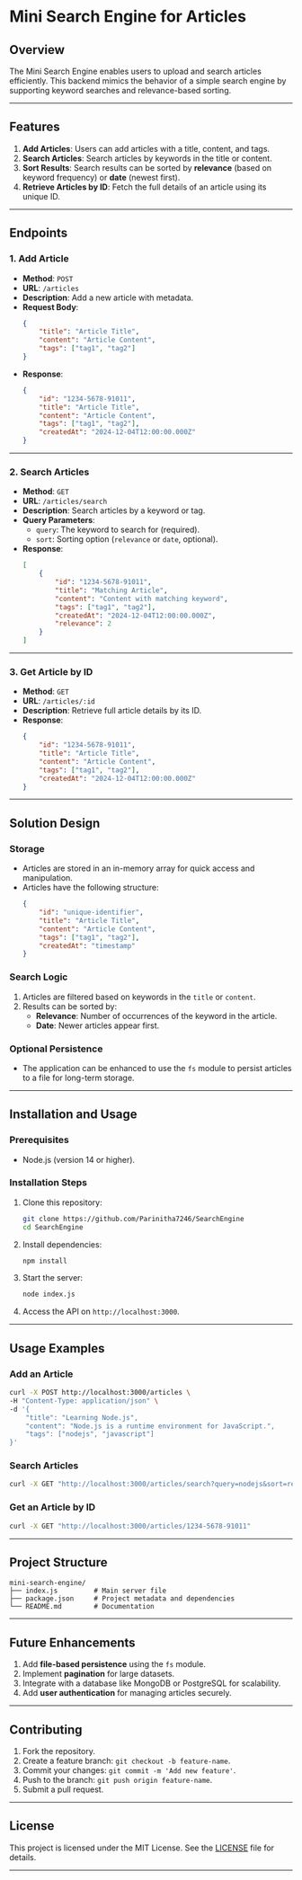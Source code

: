 # **Mini Search Engine for Articles**

## **Overview**
The Mini Search Engine enables users to upload and search articles efficiently. This backend mimics the behavior of a simple search engine by supporting keyword searches and relevance-based sorting.

---

## **Features**
1. **Add Articles**: Users can add articles with a title, content, and tags.
2. **Search Articles**: Search articles by keywords in the title or content.
3. **Sort Results**: Search results can be sorted by **relevance** (based on keyword frequency) or **date** (newest first).
4. **Retrieve Articles by ID**: Fetch the full details of an article using its unique ID.

---

## **Endpoints**
### 1. **Add Article**
- **Method**: `POST`
- **URL**: `/articles`
- **Description**: Add a new article with metadata.
- **Request Body**:
  ```json
  {
      "title": "Article Title",
      "content": "Article Content",
      "tags": ["tag1", "tag2"]
  }
  ```
- **Response**:
  ```json
  {
      "id": "1234-5678-91011",
      "title": "Article Title",
      "content": "Article Content",
      "tags": ["tag1", "tag2"],
      "createdAt": "2024-12-04T12:00:00.000Z"
  }
  ```

---

### 2. **Search Articles**
- **Method**: `GET`
- **URL**: `/articles/search`
- **Description**: Search articles by a keyword or tag.
- **Query Parameters**:
  - `query`: The keyword to search for (required).
  - `sort`: Sorting option (`relevance` or `date`, optional).
- **Response**:
  ```json
  [
      {
          "id": "1234-5678-91011",
          "title": "Matching Article",
          "content": "Content with matching keyword",
          "tags": ["tag1", "tag2"],
          "createdAt": "2024-12-04T12:00:00.000Z",
          "relevance": 2
      }
  ]
  ```

---

### 3. **Get Article by ID**
- **Method**: `GET`
- **URL**: `/articles/:id`
- **Description**: Retrieve full article details by its ID.
- **Response**:
  ```json
  {
      "id": "1234-5678-91011",
      "title": "Article Title",
      "content": "Article Content",
      "tags": ["tag1", "tag2"],
      "createdAt": "2024-12-04T12:00:00.000Z"
  }
  ```

---

## **Solution Design**
### **Storage**
- Articles are stored in an in-memory array for quick access and manipulation.
- Articles have the following structure:
  ```json
  {
      "id": "unique-identifier",
      "title": "Article Title",
      "content": "Article Content",
      "tags": ["tag1", "tag2"],
      "createdAt": "timestamp"
  }
  ```

### **Search Logic**
1. Articles are filtered based on keywords in the `title` or `content`.
2. Results can be sorted by:
   - **Relevance**: Number of occurrences of the keyword in the article.
   - **Date**: Newer articles appear first.

### **Optional Persistence**
- The application can be enhanced to use the `fs` module to persist articles to a file for long-term storage.

---

## **Installation and Usage**

### **Prerequisites**
- Node.js (version 14 or higher).

### **Installation Steps**
1. Clone this repository:
   ```bash
   git clone https://github.com/Parinitha7246/SearchEngine
   cd SearchEngine
   ```
2. Install dependencies:
   ```bash
   npm install
   ```
3. Start the server:
   ```bash
   node index.js
   ```
4. Access the API on `http://localhost:3000`.

---

## **Usage Examples**

### **Add an Article**
```bash
curl -X POST http://localhost:3000/articles \
-H "Content-Type: application/json" \
-d '{
    "title": "Learning Node.js",
    "content": "Node.js is a runtime environment for JavaScript.",
    "tags": ["nodejs", "javascript"]
}'
```

### **Search Articles**
```bash
curl -X GET "http://localhost:3000/articles/search?query=nodejs&sort=relevance"
```

### **Get an Article by ID**
```bash
curl -X GET "http://localhost:3000/articles/1234-5678-91011"
```

---

## **Project Structure**
```
mini-search-engine/
├── index.js         # Main server file
├── package.json     # Project metadata and dependencies
└── README.md        # Documentation
```

---

## **Future Enhancements**
1. Add **file-based persistence** using the `fs` module.
2. Implement **pagination** for large datasets.
3. Integrate with a database like MongoDB or PostgreSQL for scalability.
4. Add **user authentication** for managing articles securely.

---

## **Contributing**
1. Fork the repository.
2. Create a feature branch: `git checkout -b feature-name`.
3. Commit your changes: `git commit -m 'Add new feature'`.
4. Push to the branch: `git push origin feature-name`.
5. Submit a pull request.

---

## **License**
This project is licensed under the MIT License. See the [LICENSE](LICENSE) file for details.

---
